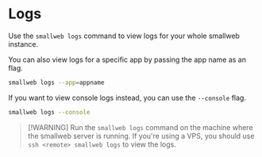# Logs

Use the `smallweb logs` command to view logs for your whole smallweb instance.

You can also view logs for a specific app by passing the app name as an flag.

```bash
smallweb logs --app=appname
```

If you want to view console logs instead, you can use the `--console` flag.

```bash
smallweb logs --console
```

> [!WARNING] Run the `smallweb logs` command on the machine where the smallweb server is running.
> If you're using a VPS, you should use `ssh <remote> smallweb logs` to view the logs.
